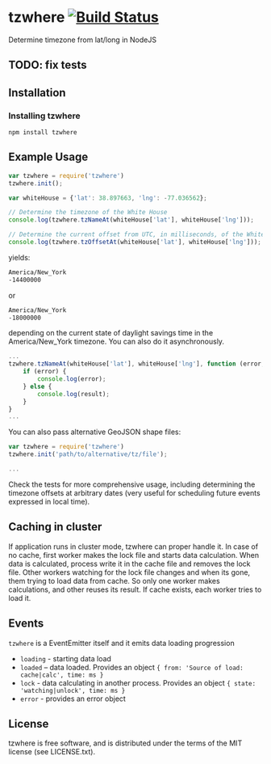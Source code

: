 # tzwhere [![Build Status](https://travis-ci.org/mattbornski/tzwhere.png)](http://travis-ci.org/mattbornski/tzwhere)

Determine timezone from lat/long in NodeJS

## TODO: fix tests

## Installation

### Installing tzwhere
```
npm install tzwhere
```

## Example Usage

```javascript
var tzwhere = require('tzwhere')
tzwhere.init();

var whiteHouse = {'lat': 38.897663, 'lng': -77.036562};

// Determine the timezone of the White House
console.log(tzwhere.tzNameAt(whiteHouse['lat'], whiteHouse['lng']));

// Determine the current offset from UTC, in milliseconds, of the White House's timezone
console.log(tzwhere.tzOffsetAt(whiteHouse['lat'], whiteHouse['lng']));
```

yields:

```bash
America/New_York
-14400000
```

or

```bash
America/New_York
-18000000
```

depending on the current state of daylight savings time in the America/New_York timezone.  You can also do it asynchronously.

```javascript
...
tzwhere.tzNameAt(whiteHouse['lat'], whiteHouse['lng'], function (error, result) {
	if (error) {
		console.log(error);
	} else {
		console.log(result);
	}
}
...
```

You can also pass alternative GeoJSON shape files:

```javascript
var tzwhere = require('tzwhere')
tzwhere.init('path/to/alternative/tz/file');

...
```

Check the tests for more comprehensive usage, including determining the timezone offsets at arbitrary dates (very useful for scheduling future events expressed in local time).

## Caching in cluster
If application runs in cluster mode, tzwhere can proper handle it. In case of no cache, first worker makes the lock file and starts data calculation. When data is calculated, process write it in the cache file and removes the lock file. Other workers watching for the lock file changes and when its gone, them trying to load data from cache. So only one worker makes calculations, and other reuses its result. If cache exists, each worker tries to load it.

## Events
`tzwhere` is a EventEmitter itself and it emits data loading progression  
* `loading` - starting data load  
* `loaded` – data loaded. Provides an object `{ from: 'Source of load: cache|calc', time: ms }`  
* `lock` - data calculating in another process. Provides an object `{ state: 'watching|unlock', time: ms }`  
* `error` - provides an error object

## License

tzwhere is free software, and is distributed under the terms of the MIT license (see LICENSE.txt).
